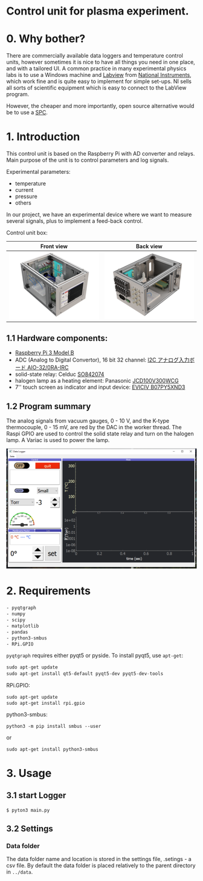 # Control unit for plasma experiment.

# 0. Why bother?

There are commercially available data loggers and temperature control units, however sometimes it is nice to have all things you need in one place, and with a tailored UI. A common practice in many experimental physics labs is to use a Windows machine and [Labview](https://en.wikipedia.org/wiki/LabVIEW) from [National Instruments](https://en.wikipedia.org/wiki/National_Instruments), which work fine and is quite easy to implement for simple set-ups. NI sells all sorts of scientific equipment which is easy to connect to the LabView program.



However, the cheaper and more importantly, open source alternative would be to use  a [SPC](https://en.wikipedia.org/wiki/Single-board_computer). 



# 1. Introduction

This control unit is based on the Raspberry Pi with AD converter and relays. Main purpose of the unit is to control parameters and log signals.



Experimental parameters: 

- temperature
- current
- pressure
- others



In our project, we have an experimental device where we want to measure several signals, plus to implement a feed-back control. 



Control unit box:

| Front view                       | Back view                        |
| -------------------------------- | -------------------------------- |
| ![UI](images/ControlBlock_2.png) | ![UI](images/ControlBlock_1.png) |



## 1.1 Hardware components:

- [Raspberry Pi 3 Model B](https://www.raspberrypi.org/products/raspberry-pi-3-model-b/)
- ADC (Analog to Digital Convertor), 16 bit 32 channel: [I2C アナログ入力ボード AIO-32/0RA-IRC](https://www.y2c.co.jp/i2c-r/aio-32-0ra-irc/)
- solid-state relay: Celduc [SO842074](https://docs.rs-online.com/4deb/0900766b8050bf44.pdf)
- halogen lamp as a heating element: Panasonic [JCD100V300WCG](https://www2.panasonic.biz/scvb/a2A/opnItemDetail?use_obligation=scva&contents_view_flg=1&catalog_view_flg=1&item_cd=JCD100V300WCG&item_no=JCD100V300WCG&b_cd=101&hinban_kbn=1&s_hinban_key=JCD100V300WCG&s_end_flg=&vcata_flg=1)
- 7'' touch screen as indicator and input device: [EVICIV B07PY5XND3](https://www.amazon.com/Eviciv-Portable-Monitor-Display-1024X600/dp/B07L6WT77H?ref_=ast_sto_dp&th=1&psc=1)



## 1.2 Program summary

The analog signals from vacuum gauges, 0 - 10 V, and the K-type thermocouple, 0 - 15 mV, are red by the DAC in the worker thread. The Raspi GPIO are used to control the solid state relay and turn on the halogen lamp. A Variac is used to power the lamp.  



![UI](images/app_screenshot_1.png)



# 2. Requirements

```
- pyqtgraph
- numpy
- scipy
- matplotlib
- pandas
- python3-smbus
- RPi.GPIO
```

`pyqtgraph` requires either pyqt5 or pyside. To install pyqt5, use `apt-get`:

```py
sudo apt-get update
sudo apt-get install qt5-default pyqt5-dev pyqt5-dev-tools
```

RPi.GPIO:

```
sudo apt-get update
sudo apt-get install rpi.gpio
```

python3-smbus:

```
python3 -m pip install smbus --user
```

or

```
sudo apt-get install python3-smbus
```



# 3. Usage

## 3.1 start Logger

```
$ pyton3 main.py
```

## 3.2 Settings

### Data folder

The data folder name and location is stored in the settings file, .setings - a csv file. By default the data folder is placed relatively to the parent directory in `../data`.
